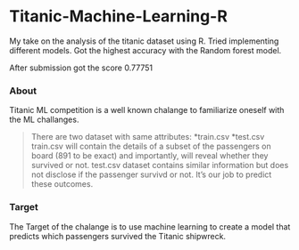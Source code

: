 # Titanic-Machine-Learning-R

My take on the analysis of the titanic dataset using R. Tried implementing different models. Got the highest accuracy with the Random forest model.

After submission got the score 0.77751 

### About
Titanic ML competition is a well known chalange to familiarize oneself with the ML challanges.
>There are two dataset with same attributes:
 *train.csv
 *test.csv
>train.csv will contain the details of a subset of the passengers on board (891 to be exact) and importantly, will reveal whether they survived or not.
>test.csv dataset contains similar information but does not disclose if the passenger survivd or not. It’s our job to predict these outcomes.


### Target

The Target of the chalange is to use machine learning to create a model that predicts which passengers survived the Titanic shipwreck.

